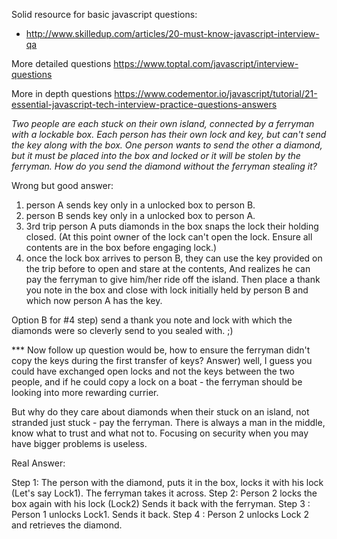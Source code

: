 Solid resource for basic javascript questions:
- http://www.skilledup.com/articles/20-must-know-javascript-interview-qa

More detailed questions
https://www.toptal.com/javascript/interview-questions

More in depth questions
https://www.codementor.io/javascript/tutorial/21-essential-javascript-tech-interview-practice-questions-answers




_Two people are each stuck on their own island, connected by   a ferryman with a lockable box. Each person has their own lock and key, but can't send the key along with the box. One person wants to send the other a diamond, but it must be placed into the box and locked or it will be stolen by the ferryman. How do you send the diamond without the ferryman stealing it?_ 

Wrong but good answer:
1) person A sends key only in a unlocked box to person B.
2) person B sends key only in a unlocked box to person A.
3) 3rd trip person A puts diamonds in the box snaps the lock their holding closed. (At this point owner of the lock can't open the lock. Ensure all contents are in the box before engaging lock.)
4) once the lock box arrives to person B, they can use the key provided on the trip before to open and stare at the contents, And realizes he can pay the ferryman to give him/her ride off the island. Then place a thank you note in the box and close with lock initially held by person B and which now person A has the key.

Option B for #4 step) send a thank you note and lock with which the diamonds were so cleverly send to you sealed with. ;)

*** Now follow up question would be, how to ensure the ferryman didn't copy the keys during the first transfer of keys?
 Answer) well, I guess you could have exchanged open locks and not the keys between the two people, and if he could copy a lock on a boat - the ferryman should be looking into more rewarding currier.

But why do they care about diamonds when their stuck on an island, not stranded just stuck - pay the ferryman. There is always a man in the middle, know what to trust and what not to. Focusing on security when you may have bigger problems is useless.

Real Answer:

Step 1: The person with the diamond, puts it in the box, locks it with his lock (Let's say Lock1). The ferryman takes it across.
Step 2: Person 2 locks the box again with his lock (Lock2) Sends it back with the ferryman.
Step 3 : Person 1 unlocks Lock1. Sends it back.
Step 4 : Person 2 unlocks Lock 2 and retrieves the diamond.
